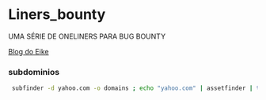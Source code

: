 # Liners_bounty
UMA SÉRIE DE ONELINERS PARA BUG BOUNTY

[Blog do Eike](https://ei7hacker.blogspot.com/)

### subdominios
```bash
 subfinder -d yahoo.com -o domains ; echo "yahoo.com" | assetfinder | tee -a domains ; wait ; cat domains | anew subs
```
